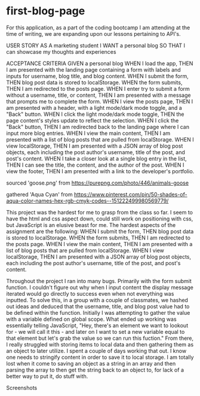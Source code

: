 # first-blog-page
For this application, as a part of the coding bootcamp I am attending at the time of writing, we are expanding upon our lessons pertaining to API's. 

USER STORY
AS A marketing student
I WANT a personal blog
SO THAT I can showcase my thoughts and experiences

ACCEPTANCE CRITERIA
GIVEN a personal blog
WHEN I load the app,
THEN I am presented with the landing page containing a form with labels and inputs for username, blog title, and blog content.
WHEN I submit the form,
THEN blog post data is stored to localStorage.
WHEN the form submits,
THEN I am redirected to the posts page.
WHEN I enter try to submit a form without a username, title, or content,
THEN I am presented with a message that prompts me to complete the form.
WHEN I view the posts page,
THEN I am presented with a header, with a light mode/dark mode toggle, and a "Back" button.
WHEN I click the light mode/dark mode toggle,
THEN the page content's styles update to reflect the selection.
WHEN I click the "Back" button,
THEN I am redirected back to the landing page where I can input more blog entries.
WHEN I view the main content,
THEN I am presented with a list of blog posts that are pulled from localStorage.
WHEN I view localStorage,
THEN I am presented with a JSON array of blog post objects, each including the post author's username, title of the post, and post's content.
WHEN I take a closer look at a single blog entry in the list,
THEN I can see the title, the content, and the author of the post.
WHEN I view the footer,
THEN I am presented with a link to the developer's portfolio.

sourced 'goose.png' from https://purepng.com/photo/446/animals-goose

gathered 'Aqua Cyan' from https://www.pinterest.com/pin/50-shades-of-aqua-color-names-hex-rgb-cmyk-codes--151222499980569779/

This project was the hardest for me to grasp from the class so far. I seem to have the html and css aspect down, could still work on positioning with css, but JavaScript is an elusive beast for me. The hardest aspects of the assignment are the following:
WHEN I submit the form,
THEN blog post data is stored to localStorage.
WHEN the form submits,
THEN I am redirected to the posts page.
WHEN I view the main content,
THEN I am presented with a list of blog posts that are pulled from localStorage.
WHEN I view localStorage,
THEN I am presented with a JSON array of blog post objects, each including the post author's username, title of the post, and post's content.

Throughout the project I ran into many bugs. Primarily with the form submit function. I couldn't figure out why when I input content the display message iterated would go directly to success even when not everything was inputted. To solve this, in a group with a couple of classmates, we hashed out ideas and deduced that the username, title, and blog post value had to be defined within the function. Initially I was attempting to gather the value with a variable defined on global scope. What ended up working was essentially telling JavaScript, "Hey, there's an element we want to lookout for - we will call it this - and later on I want to set a new variable equal to that element but let's grab the value so we can run this fuction." From there, I really struggled with storing items to local data and then gathering them as an object to later utilize. I spent a couple of days working that out. I know one needs to stringify content in order to save it to local storage. I am totally lost when it come to saving an object as a string in an array and then parsing the array to then get the string back to an object to, for lack of a better way to put it, do stuff with. 

Screenshots


